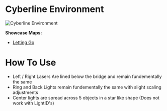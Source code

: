 # Cyberline Environment
![Cyberline Environment](Cyberline.png)

**Showcase Maps:**
- [Letting Go](https://beatsaver.com/maps/367c1)

# How To Use

- Left / Right Lasers Are lined below the bridge and remain fundementally the same
- Ring and Back Lights remain fundementally the same with slight scaling adjustments
- Center lights are spread across 5 objects in a star like shape (Does not work with LightID's)